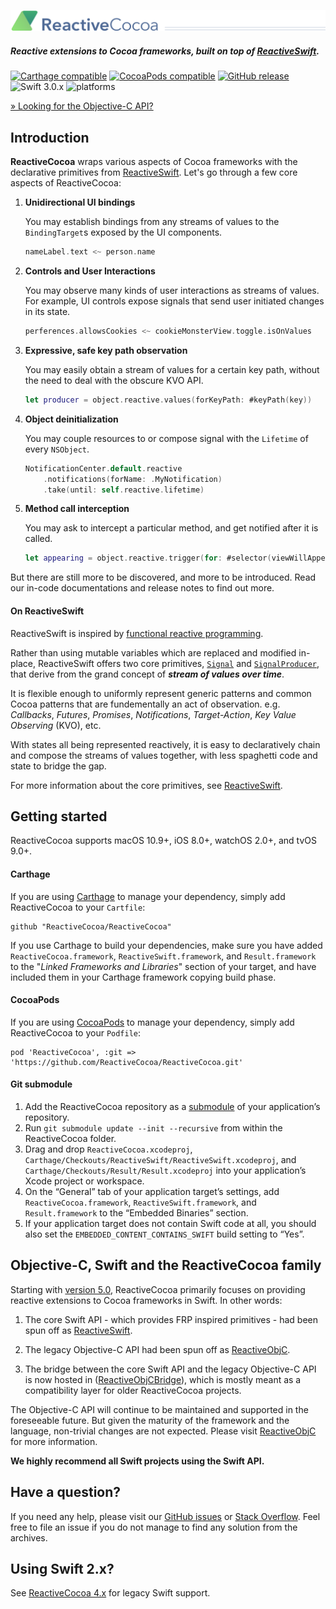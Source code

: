![](Logo/header.png)
##### Reactive extensions to Cocoa frameworks, built on top of [ReactiveSwift][].

[![Carthage compatible](https://img.shields.io/badge/Carthage-compatible-4BC51D.svg?style=flat)](#carthage) [![CocoaPods compatible](https://img.shields.io/cocoapods/v/ReactiveCocoa.svg)](#cocoapods) [![GitHub release](https://img.shields.io/github/release/ReactiveCocoa/ReactiveCocoa.svg)](https://github.com/ReactiveCocoa/ReactiveCocoa/releases) ![Swift 3.0.x](https://img.shields.io/badge/Swift-3.0.x-orange.svg) ![platforms](https://img.shields.io/badge/platforms-iOS%20%7C%20OS%20X%20%7C%20watchOS%20%7C%20tvOS%20-lightgrey.svg)

[&raquo; Looking for the Objective-C API?](#objective-c-swift-and-the-reactivecocoa-family)

## Introduction

__ReactiveCocoa__ wraps various aspects of Cocoa frameworks with the declarative primitives from [ReactiveSwift](). Let's go through a few core aspects of ReactiveCocoa:

1. **Unidirectional UI bindings**

	You may establish bindings from any streams of values to the `BindingTarget`s
	exposed by the UI components.

	```swift
	nameLabel.text <~ person.name
	```

1. **Controls and User Interactions**

	You may observe many kinds of user interactions as streams of values. For
	example, UI controls expose signals that send user initiated
	changes in its state.
	```swift
	perferences.allowsCookies <~ cookieMonsterView.toggle.isOnValues 
	```

1. **Expressive, safe key path observation**

	You may easily obtain a stream of values for a certain key path, without the
	need to deal with the obscure KVO API.
	```swift
	let producer = object.reactive.values(forKeyPath: #keyPath(key))
	```

1. **Object deinitialization**

	You may couple resources to or compose signal with the `Lifetime` of every
  `NSObject`.
	```swift
	NotificationCenter.default.reactive
		.notifications(forName: .MyNotification)
		.take(until: self.reactive.lifetime)
	```

1. **Method call interception**

	You may ask to intercept a particular method, and get notified after it is
	called.
	```swift
	let appearing = object.reactive.trigger(for: #selector(viewWillAppear(_:)))
	```

But there are still more to be discovered, and more to be introduced. Read our in-code documentations and release notes to
find out more.


#### On ReactiveSwift
ReactiveSwift is inspired by [functional reactive
																	programming](https://joshaber.github.io/2013/02/11/input-and-output/).


Rather than using mutable variables which are replaced and modified in-place,
ReactiveSwift offers two core primitives, [`Signal`][Signals] and [`SignalProducer`][Signal producers], that derive from the grand concept of ___stream of values over time___.

It is flexible enough to uniformly represent generic patterns and common Cocoa patterns that are fundementally an act of observation. e.g. _Callbacks_, _Futures_, _Promises_, _Notifications_, _Target-Action_, _Key Value Observing_ (KVO), etc.

With states all being represented reactively, it is easy to declaratively chain and compose the streams of values together, with less spaghetti code and state to bridge the gap.

For more information about the core primitives, see [ReactiveSwift]().

## Getting started

ReactiveCocoa supports macOS 10.9+, iOS 8.0+, watchOS 2.0+, and tvOS 9.0+.

#### Carthage

If you are using [Carthage](https://github.com/Carthage/Carthage) to manage your dependency, simply add
ReactiveCocoa to your `Cartfile`:

```
github "ReactiveCocoa/ReactiveCocoa"
```

If you use Carthage to build your dependencies, make sure you have added `ReactiveCocoa.framework`, `ReactiveSwift.framework`, and `Result.framework` to the "_Linked Frameworks and Libraries_" section of your target, and have included them in your Carthage framework copying build phase.

#### CocoaPods

If you are using [CocoaPods](https://cocoapods.org/) to manage your dependency, simply add
ReactiveCocoa to your `Podfile`:

```
pod 'ReactiveCocoa', :git => 'https://github.com/ReactiveCocoa/ReactiveCocoa.git'
```

#### Git submodule

 1. Add the ReactiveCocoa repository as a
    [submodule](https://git-scm.com/book/en/v2/Git-Tools-Submodules) of your
    application’s repository.
 1. Run `git submodule update --init --recursive` from within the ReactiveCocoa folder.
 1. Drag and drop `ReactiveCocoa.xcodeproj`,
    `Carthage/Checkouts/ReactiveSwift/ReactiveSwift.xcodeproj`, and
    `Carthage/Checkouts/Result/Result.xcodeproj` into your application’s Xcode
    project or workspace.
 1. On the “General” tab of your application target’s settings, add
    `ReactiveCocoa.framework`, `ReactiveSwift.framework`, and `Result.framework`
    to the “Embedded Binaries” section.
 1. If your application target does not contain Swift code at all, you should also
    set the `EMBEDDED_CONTENT_CONTAINS_SWIFT` build setting to “Yes”.


## Objective-C, Swift and the ReactiveCocoa family

Starting with [version 5.0][CHANGELOG], ReactiveCocoa primarily focuses on providing reactive extensions to Cocoa frameworks in Swift. In other words:

1. The core Swift API - which provides FRP inspired primitives - had been spun off as [ReactiveSwift][].

2. The legacy Objective-C API had been spun off as [ReactiveObjC][].

3. The bridge between the core Swift API and the legacy Objective-C API is now hosted in ([ReactiveObjCBridge][]), which is mostly meant as a compatibility layer for older ReactiveCocoa projects.

The Objective-C API will continue to be maintained and supported in the foreseeable future. But given the maturity of the framework and the language, non-trivial changes are not expected. Please visit [ReactiveObjC][] for more information.

**We highly recommend all Swift projects using the Swift API.**

## Have a question?
If you need any help, please visit our [GitHub issues](https://github.com/ReactiveCocoa/ReactiveCocoa/issues?q=is%3Aissue+label%3Aquestion+) or [Stack Overflow](http://stackoverflow.com/questions/tagged/reactive-cocoa). Feel free to file an issue if you do not manage to find any solution from the archives.

## Using Swift 2.x?
See [ReactiveCocoa
4.x](https://github.com/ReactiveCocoa/ReactiveCocoa/tree/v4.0.0) for legacy Swift support.


[ReactiveSwift]: https://github.com/ReactiveCocoa/ReactiveSwift
[ReactiveObjC]: https://github.com/ReactiveCocoa/ReactiveObjC
[ReactiveObjCBridge]: https://github.com/ReactiveCocoa/ReactiveObjCBridge
[Actions]: Documentation/FrameworkOverview.md#actions
[Basic Operators]: Documentation/BasicOperators.md
[CHANGELOG]: CHANGELOG.md
[Code]: ReactiveCocoa
[Documentation]: Documentation
[Framework Overview]: Documentation/FrameworkOverview.md
[Legacy Documentation]: https://github.com/ReactiveCocoa/ReactiveObjC/blob/master/Documentation/
[Signal producers]: Documentation/FrameworkOverview.md#signal-producers
[Signals]: Documentation/FrameworkOverview.md#signals
[Swift API]: ReactiveCocoa/Swift
